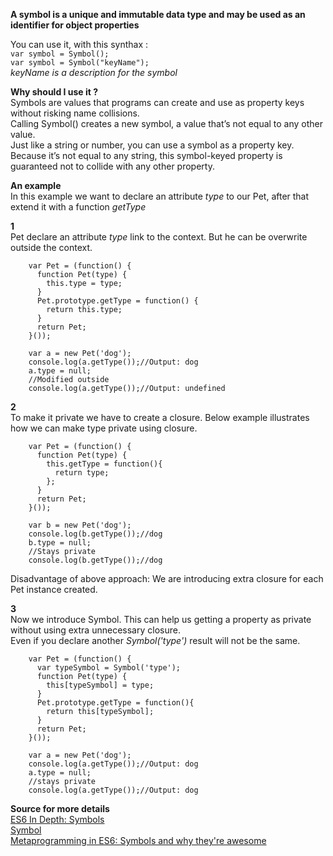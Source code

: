 **A symbol is a unique and immutable data type and may be used as an identifier for object properties**

You can use it, with this synthax :<br>
`var symbol = Symbol();`<br>
`var symbol = Symbol("keyName");`<br>
_keyName is a description for the symbol_<br>

**Why should I use it ?**<br>
Symbols are values that programs can create and use as property keys without risking name collisions.<br>
Calling Symbol() creates a new symbol, a value that’s not equal to any other value.<br>
Just like a string or number, you can use a symbol as a property key. Because it’s not equal to any string, this symbol-keyed property is guaranteed not to collide with any other property.<br>

**An example**<br>
In this example we want to declare an attribute *type* to our Pet, after that extend it with a function *getType*<br>

**1**<br>
  Pet declare an attribute *type* link to the context. But he can be overwrite outside the context.<br>
  
        var Pet = (function() {
          function Pet(type) {
            this.type = type;
          }
          Pet.prototype.getType = function() {
            return this.type;
          }
          return Pet;
        }());

        var a = new Pet('dog');
        console.log(a.getType());//Output: dog
        a.type = null;
        //Modified outside
        console.log(a.getType());//Output: undefined
        
**2**<br>
To make it private we have to create a closure. Below example illustrates how we can make type private using closure.<br>

        var Pet = (function() {
          function Pet(type) {
            this.getType = function(){
              return type;
            };
          }
          return Pet;
        }());
        
        var b = new Pet('dog');
        console.log(b.getType());//dog
        b.type = null;
        //Stays private
        console.log(b.getType());//dog
        
Disadvantage of above approach: We are introducing extra closure for each Pet instance created.<br>

**3**<br>
Now we introduce Symbol. This can help us getting a property as private without using extra unnecessary closure.<br>
Even if you declare another *Symbol('type')* result will not be the same.<br>

        var Pet = (function() {
          var typeSymbol = Symbol('type');
          function Pet(type) {
            this[typeSymbol] = type;
          }
          Pet.prototype.getType = function(){
            return this[typeSymbol];
          }
          return Pet;
        }());
        
        var a = new Pet('dog');
        console.log(a.getType());//Output: dog
        a.type = null;
        //stays private
        console.log(a.getType());//Output: dog
        
        
**Source for more details**<br>
[ES6 In Depth: Symbols](https://hacks.mozilla.org/2015/06/es6-in-depth-symbols/)<br>
[Symbol](https://developer.mozilla.org/en-US/docs/Web/JavaScript/Reference/Global_Objects/Symbol)<br>
[Metaprogramming in ES6: Symbols and why they're awesome](https://www.keithcirkel.co.uk/metaprogramming-in-es6-symbols/)<br>
